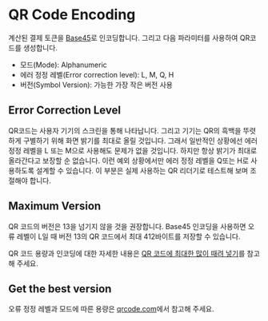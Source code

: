# QR Code Encoding

계산된 결제 토큰을 [Base45](https://www.rfc-editor.org/rfc/rfc9285.html)로 인코딩합니다. 그리고 다음 파라미터를 사용하여 QR코드를 생성합니다.

- 모드(Mode): Alphanumeric
- 에러 정정 레벨(Error correction level): L, M, Q, H
- 버전(Symbol Version): 가능한 가장 작은 버전 사용

## Error Correction Level

QR코드는 사용자 기기의 스크린을 통해 나타납니다. 그리고 기기는 QR의 흑백을 뚜렷하게 구별하기 위해 화면 밝기를 최대로 올릴 것입니다. 그래서 일반적인 상황에선 에러 정정 레벨을 L 또는 M으로 사용해도 문제가 없을 것입니다. 하지만 항상 밝기가 최대로 올라간다고 보장할 순 없습니다. 이런 예외 상황에서만 에러 정정 레벨을 Q또는 H로 사용하도록 설계할 수 있습니다. 이 부분은 실제 사용하는 QR 리더기로 테스트해 보며 조절해야 합니다.

## Maximum Version

QR 코드의 버전은 13을 넘기지 않을 것을 권장합니다. Base45 인코딩을 사용하면 오류 레벨이 L일 때 버전 13의 QR 코드에서 최대 412바이트를 저장할 수 있습니다.

QR 코드 용량과 인코딩에 대한 자세한 내용은 [QR 코드에 최대한 많이 때려 넣기](https://blog.javien.dev/6)를 참고해 주세요.

## Get the best version

오류 정정 레벨과 모드에 따른 용량은 [qrcode.com](https://www.qrcode.com/en/about/version.html)에서 참고해 주세요.

